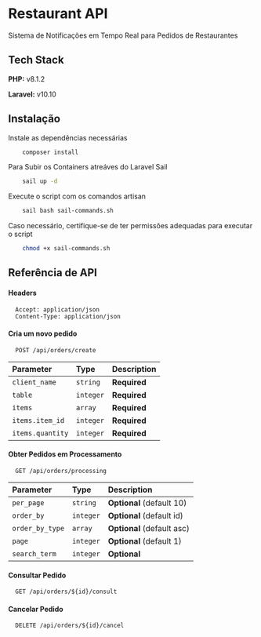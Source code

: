 # Restaurant API

Sistema de Notificações em Tempo Real para Pedidos de Restaurantes

## Tech Stack

**PHP:** v8.1.2

**Laravel:** v10.10

## Instalação

Instale as dependências necessárias

```bash
    composer install
```

Para Subir os Containers atreáves do Laravel Sail

```bash
    sail up -d
```

Execute o script com os comandos artisan

```bash
    sail bash sail-commands.sh
```

Caso necessário, certifique-se de ter permissões adequadas para executar o script

```bash
    chmod +x sail-commands.sh
```

## Referência de API

#### Headers
```:
  Accept: application/json
  Content-Type: application/json
```
#### Cria um novo pedido

```http
  POST /api/orders/create
```

| Parameter | Type     | Description                |
| :-------- | :------- | :------------------------- |
| `client_name` | `string` | **Required** |
| `table` | `integer` | **Required** |
| `items` | `array` | **Required** |
| `items.item_id` | `integer` | **Required** |
| `items.quantity` | `integer` | **Required** |

#### Obter Pedidos em Processamento
```http
  GET /api/orders/processing
```

| Parameter | Type     | Description                |
| :-------- | :------- | :------------------------- |
| `per_page` | `string` | **Optional** (default 10)|
| `order_by` | `integer` | **Optional** (default id)|
| `order_by_type` | `array` | **Optional** (default asc)|
| `page` | `integer` | **Optional** (default 1)|
| `search_term` | `integer` | **Optional**|

#### Consultar Pedido

```http
  GET /api/orders/${id}/consult
```

#### Cancelar Pedido

```http
  DELETE /api/orders/${id}/cancel
```
